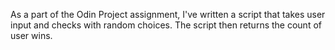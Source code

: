 As a part of the Odin Project assignment, I've written a script that takes user input and checks with random choices. The script then returns the count of user wins. 